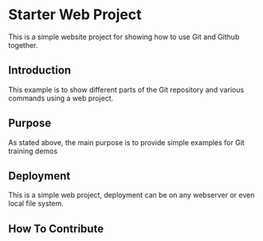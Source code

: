 # Starter Web Project

This is a simple website project for
showing how to use Git and Github together.

## Introduction

This example is to show different parts
of the Git repository and various commands
using a web project.

## Purpose

As stated above, the main purpose is to provide
simple examples for Git training demos

## Deployment

This is a simple web project, deployment can
be on any webserver or even local file system.

## How To Contribute